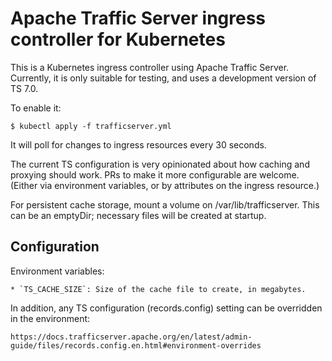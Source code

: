 Apache Traffic Server ingress controller for Kubernetes
=======================================================

This is a Kubernetes ingress controller using Apache Traffic Server.
Currently, it is only suitable for testing, and uses a development
version of TS 7.0.

To enable it:

    $ kubectl apply -f trafficserver.yml

It will poll for changes to ingress resources every 30 seconds.

The current TS configuration is very opinionated about how caching
and proxying should work.  PRs to make it more configurable are
welcome.  (Either via environment variables, or by attributes on
the ingress resource.)

For persistent cache storage, mount a volume on /var/lib/trafficserver.
This can be an emptyDir; necessary files will be created at startup.

Configuration
-------------

Environment variables:

    * `TS_CACHE_SIZE`: Size of the cache file to create, in megabytes.

In addition, any TS configuration (records.config) setting can be
overridden in the environment:

	https://docs.trafficserver.apache.org/en/latest/admin-guide/files/records.config.en.html#environment-overrides

